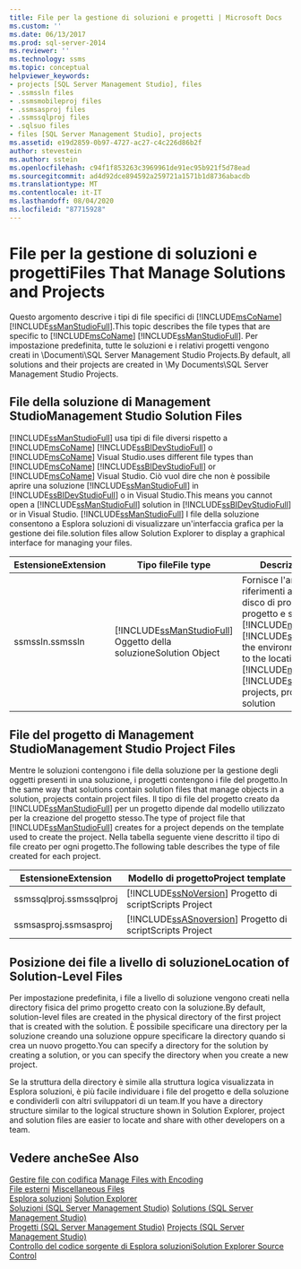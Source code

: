 ```yaml
---
title: File per la gestione di soluzioni e progetti | Microsoft Docs
ms.custom: ''
ms.date: 06/13/2017
ms.prod: sql-server-2014
ms.reviewer: ''
ms.technology: ssms
ms.topic: conceptual
helpviewer_keywords:
- projects [SQL Server Management Studio], files
- .ssmssln files
- .ssmsmobileproj files
- .ssmsasproj files
- .ssmssqlproj files
- .sqlsuo files
- files [SQL Server Management Studio], projects
ms.assetid: e19d2859-0b97-4727-ac27-c4c226d86b2f
author: stevestein
ms.author: sstein
ms.openlocfilehash: c94f1f853263c3969961de91ec95b921f5d78ead
ms.sourcegitcommit: ad4d92dce894592a259721a1571b1d8736abacdb
ms.translationtype: MT
ms.contentlocale: it-IT
ms.lasthandoff: 08/04/2020
ms.locfileid: "87715928"
---
```

# <a name="files-that-manage-solutions-and-projects"></a><span data-ttu-id="180fa-102">File per la gestione di soluzioni e progetti</span><span class="sxs-lookup"><span data-stu-id="180fa-102">Files That Manage Solutions and Projects</span></span>
  <span data-ttu-id="180fa-103">Questo argomento descrive i tipi di file specifici di [!INCLUDE[msCoName](../../includes/msconame-md.md)] [!INCLUDE[ssManStudioFull](../../includes/ssmanstudiofull-md.md)].</span><span class="sxs-lookup"><span data-stu-id="180fa-103">This topic describes the file types that are specific to [!INCLUDE[msCoName](../../includes/msconame-md.md)] [!INCLUDE[ssManStudioFull](../../includes/ssmanstudiofull-md.md)].</span></span> <span data-ttu-id="180fa-104">Per impostazione predefinita, tutte le soluzioni e i relativi progetti vengono creati in \Documenti\SQL Server Management Studio Projects.</span><span class="sxs-lookup"><span data-stu-id="180fa-104">By default, all solutions and their projects are created in \My Documents\SQL Server Management Studio Projects.</span></span>  
  
## <a name="management-studio-solution-files"></a><span data-ttu-id="180fa-105">File della soluzione di Management Studio</span><span class="sxs-lookup"><span data-stu-id="180fa-105">Management Studio Solution Files</span></span>  
 [!INCLUDE[ssManStudioFull](../../includes/ssmanstudiofull-md.md)] <span data-ttu-id="180fa-106">usa tipi di file diversi rispetto a [!INCLUDE[msCoName](../../includes/msconame-md.md)] [!INCLUDE[ssBIDevStudioFull](../../includes/ssbidevstudiofull-md.md)] o [!INCLUDE[msCoName](../../includes/msconame-md.md)] Visual Studio.</span><span class="sxs-lookup"><span data-stu-id="180fa-106">uses different file types than [!INCLUDE[msCoName](../../includes/msconame-md.md)] [!INCLUDE[ssBIDevStudioFull](../../includes/ssbidevstudiofull-md.md)] or [!INCLUDE[msCoName](../../includes/msconame-md.md)] Visual Studio.</span></span> <span data-ttu-id="180fa-107">Ciò vuol dire che non è possibile aprire una soluzione [!INCLUDE[ssManStudioFull](../../includes/ssmanstudiofull-md.md)] in [!INCLUDE[ssBIDevStudioFull](../../includes/ssbidevstudiofull-md.md)] o in Visual Studio.</span><span class="sxs-lookup"><span data-stu-id="180fa-107">This means you cannot open a [!INCLUDE[ssManStudioFull](../../includes/ssmanstudiofull-md.md)] solution in [!INCLUDE[ssBIDevStudioFull](../../includes/ssbidevstudiofull-md.md)] or in Visual Studio.</span></span> [!INCLUDE[ssManStudioFull](../../includes/ssmanstudiofull-md.md)] <span data-ttu-id="180fa-108">I file della soluzione consentono a Esplora soluzioni di visualizzare un'interfaccia grafica per la gestione dei file.</span><span class="sxs-lookup"><span data-stu-id="180fa-108">solution files allow Solution Explorer to display a graphical interface for managing your files.</span></span>  
  
|<span data-ttu-id="180fa-109">Estensione</span><span class="sxs-lookup"><span data-stu-id="180fa-109">Extension</span></span>|<span data-ttu-id="180fa-110">Tipo file</span><span class="sxs-lookup"><span data-stu-id="180fa-110">File type</span></span>|<span data-ttu-id="180fa-111">Descrizione</span><span class="sxs-lookup"><span data-stu-id="180fa-111">Description</span></span>|<span data-ttu-id="180fa-112">Creato da</span><span class="sxs-lookup"><span data-stu-id="180fa-112">Created by</span></span>|  
|---------------|---------------|-----------------|----------------|  
|<span data-ttu-id="180fa-113">ssmssln</span><span class="sxs-lookup"><span data-stu-id="180fa-113">.ssmssln</span></span>|[!INCLUDE[ssManStudioFull](../../includes/ssmanstudiofull-md.md)] <span data-ttu-id="180fa-114">Oggetto della soluzione</span><span class="sxs-lookup"><span data-stu-id="180fa-114">Solution Object</span></span>|<span data-ttu-id="180fa-115">Fornisce l'ambiente con riferimenti alla posizione sul disco di progetti, elementi di progetto e soluzione di [!INCLUDE[msCoName](../../includes/msconame-md.md)] [!INCLUDE[ssNoVersion](../../includes/ssnoversion-md.md)]</span><span class="sxs-lookup"><span data-stu-id="180fa-115">Provides the environment with references to the location on disk of [!INCLUDE[msCoName](../../includes/msconame-md.md)] [!INCLUDE[ssNoVersion](../../includes/ssnoversion-md.md)] projects, project items, and solution</span></span>|[!INCLUDE[ssManStudioFull](../../includes/ssmanstudiofull-md.md)]|  
  
## <a name="management-studio-project-files"></a><span data-ttu-id="180fa-116">File del progetto di Management Studio</span><span class="sxs-lookup"><span data-stu-id="180fa-116">Management Studio Project Files</span></span>  
 <span data-ttu-id="180fa-117">Mentre le soluzioni contengono i file della soluzione per la gestione degli oggetti presenti in una soluzione, i progetti contengono i file del progetto.</span><span class="sxs-lookup"><span data-stu-id="180fa-117">In the same way that solutions contain solution files that manage objects in a solution, projects contain project files.</span></span> <span data-ttu-id="180fa-118">Il tipo di file del progetto creato da [!INCLUDE[ssManStudioFull](../../includes/ssmanstudiofull-md.md)] per un progetto dipende dal modello utilizzato per la creazione del progetto stesso.</span><span class="sxs-lookup"><span data-stu-id="180fa-118">The type of project file that [!INCLUDE[ssManStudioFull](../../includes/ssmanstudiofull-md.md)] creates for a project depends on the template used to create the project.</span></span> <span data-ttu-id="180fa-119">Nella tabella seguente viene descritto il tipo di file creato per ogni progetto.</span><span class="sxs-lookup"><span data-stu-id="180fa-119">The following table describes the type of file created for each project.</span></span>  
  
|<span data-ttu-id="180fa-120">Estensione</span><span class="sxs-lookup"><span data-stu-id="180fa-120">Extension</span></span>|<span data-ttu-id="180fa-121">Modello di progetto</span><span class="sxs-lookup"><span data-stu-id="180fa-121">Project template</span></span>|  
|---------------|----------------------|  
|<span data-ttu-id="180fa-122">ssmssqlproj</span><span class="sxs-lookup"><span data-stu-id="180fa-122">.ssmssqlproj</span></span>|[!INCLUDE[ssNoVersion](../../includes/ssnoversion-md.md)] <span data-ttu-id="180fa-123">Progetto di script</span><span class="sxs-lookup"><span data-stu-id="180fa-123">Scripts Project</span></span>|  
|<span data-ttu-id="180fa-124">ssmsasproj</span><span class="sxs-lookup"><span data-stu-id="180fa-124">.ssmsasproj</span></span>|[!INCLUDE[ssASnoversion](../../includes/ssasnoversion-md.md)] <span data-ttu-id="180fa-125">Progetto di script</span><span class="sxs-lookup"><span data-stu-id="180fa-125">Scripts Project</span></span>|  
  
## <a name="location-of-solution-level-files"></a><span data-ttu-id="180fa-126">Posizione dei file a livello di soluzione</span><span class="sxs-lookup"><span data-stu-id="180fa-126">Location of Solution-Level Files</span></span>  
 <span data-ttu-id="180fa-127">Per impostazione predefinita, i file a livello di soluzione vengono creati nella directory fisica del primo progetto creato con la soluzione.</span><span class="sxs-lookup"><span data-stu-id="180fa-127">By default, solution-level files are created in the physical directory of the first project that is created with the solution.</span></span> <span data-ttu-id="180fa-128">È possibile specificare una directory per la soluzione creando una soluzione oppure specificare la directory quando si crea un nuovo progetto.</span><span class="sxs-lookup"><span data-stu-id="180fa-128">You can specify a directory for the solution by creating a solution, or you can specify the directory when you create a new project.</span></span>  
  
 <span data-ttu-id="180fa-129">Se la struttura della directory è simile alla struttura logica visualizzata in Esplora soluzioni, è più facile individuare i file del progetto e della soluzione e condividerli con altri sviluppatori di un team.</span><span class="sxs-lookup"><span data-stu-id="180fa-129">If you have a directory structure similar to the logical structure shown in Solution Explorer, project and solution files are easier to locate and share with other developers on a team.</span></span>  
  
## <a name="see-also"></a><span data-ttu-id="180fa-130">Vedere anche</span><span class="sxs-lookup"><span data-stu-id="180fa-130">See Also</span></span>  
 <span data-ttu-id="180fa-131">[Gestire file con codifica](manage-files-with-encoding.md) </span><span class="sxs-lookup"><span data-stu-id="180fa-131">[Manage Files with Encoding](manage-files-with-encoding.md) </span></span>  
 <span data-ttu-id="180fa-132">[File esterni](miscellaneous-files.md) </span><span class="sxs-lookup"><span data-stu-id="180fa-132">[Miscellaneous Files](miscellaneous-files.md) </span></span>  
 <span data-ttu-id="180fa-133">[Esplora soluzioni](solution-explorer.md) </span><span class="sxs-lookup"><span data-stu-id="180fa-133">[Solution Explorer](solution-explorer.md) </span></span>  
 <span data-ttu-id="180fa-134">[Soluzioni &#40;SQL Server Management Studio&#41;](solutions-sql-server-management-studio.md) </span><span class="sxs-lookup"><span data-stu-id="180fa-134">[Solutions &#40;SQL Server Management Studio&#41;](solutions-sql-server-management-studio.md) </span></span>  
 <span data-ttu-id="180fa-135">[Progetti &#40;SQL Server Management Studio&#41;](projects-sql-server-management-studio.md) </span><span class="sxs-lookup"><span data-stu-id="180fa-135">[Projects &#40;SQL Server Management Studio&#41;](projects-sql-server-management-studio.md) </span></span>  
 [<span data-ttu-id="180fa-136">Controllo del codice sorgente di Esplora soluzioni</span><span class="sxs-lookup"><span data-stu-id="180fa-136">Solution Explorer Source Control</span></span>](../../database-engine/solution-explorer-source-control.md)  
  
  
